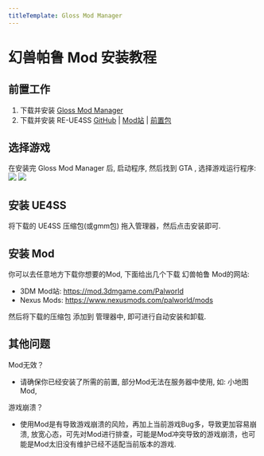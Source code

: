 ```yaml
---
titleTemplate: Gloss Mod Manager
---
```


# 幻兽帕鲁 Mod 安装教程


## 前置工作

1. 下载并安装 [Gloss Mod Manager](https://mod.3dmgame.com/mod/197445)
2. 下载并安装 RE-UE4SS [GitHub](https://github.com/UE4SS-RE/RE-UE4SS/releases) | [Mod站](https://mod.3dmgame.com/mod/205892) | [前置包](https://cloud.aoe.top/s/KrRfO)


## 选择游戏

在安装完 Gloss Mod Manager 后, 启动程序, 然后找到 GTA , 选择游戏运行程序:
![](https://mod.3dmgame.com/static/upload/mod/202401/MOD65b8951f6fb1f.png@webp)
![](https://mod.3dmgame.com/static/upload/mod/202401/MOD65b8951f52e06.png@webp)


## 安装 UE4SS

将下载的 UE4SS 压缩包(或gmm包) 拖入管理器，然后点击安装即可.

## 安装 Mod

你可以去任意地方下载你想要的Mod, 下面给出几个下载 幻兽帕鲁 Mod的网站:
- 3DM Mod站: https://mod.3dmgame.com/Palworld
- Nexus Mods: https://www.nexusmods.com/palworld/mods

然后将下载的压缩包 添加到 管理器中, 即可进行自动安装和卸载. 

## 其他问题

Mod无效？
- 请确保你已经安装了所需的前置, 部分Mod无法在服务器中使用, 如: 小地图Mod, 

游戏崩溃？
- 使用Mod是有导致游戏崩溃的风险，再加上当前游戏Bug多，导致更加容易崩溃, 放宽心态，可先对Mod进行排查，可能是Mod冲突导致的游戏崩溃，也可能是Mod太旧没有维护已经不适配当前版本的游戏. 



